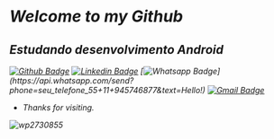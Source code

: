 <h1><i>Welcome to my Github </i></h1>

<h2><b><i> Estudando desenvolvimento Android </b></em></h2>

[![Github Badge](https://img.shields.io/badge/-Github-000?style=flat-square&logo=Github&logoColor=white&link=link_do_seu_perfil_no_github)](https://github.com/CHPM1000)
[![Linkedin Badge](https://img.shields.io/badge/-LinkedIn-blue?style=flat-square&logo=Linkedin&logoColor=white&link=link_do_seu_perfil_no_linkedin)](https://www.linkedin.com/in/carlos-henrique-53b2a917a/)
[![Whatsapp Badge](https://img.shields.io/badge/-Whatsapp-4CA143?style=flat-square&labelColor=4CA143&logo=whatsapp&logoColor=white&link=https://api.whatsapp.com/send?phone=seu_telefone_55+DDD+número_de_telefone&text=Hello!)](https://api.whatsapp.com/send?phone=seu_telefone_55+11+945746877&text=Hello!)
[![Gmail Badge](https://img.shields.io/badge/-Gmail-c14438?style=flat-square&logo=Gmail&logoColor=white&link=mailto:seu_email)](mailto:carloshenriquelaleque@gmail.com)
 
- Thanks for visiting. 
 



![wp2730855](https://user-images.githubusercontent.com/91853975/158270578-24053553-b325-4a7e-aaf9-8c8437171a9e.gif)

